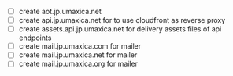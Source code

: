 - [ ] create aot.jp.umaxica.net
- [ ] create api.jp.umaxica.net for to use cloudfront as reverse proxy
- [ ] create assets.api.jp.umaxica.net for delivery assets files of api endpoints
- [ ] create mail.jp.umaxica.com for mailer
- [ ] create mail.jp.umaxica.net for mailer
- [ ] create mail.jp.umaxica.org for mailer
